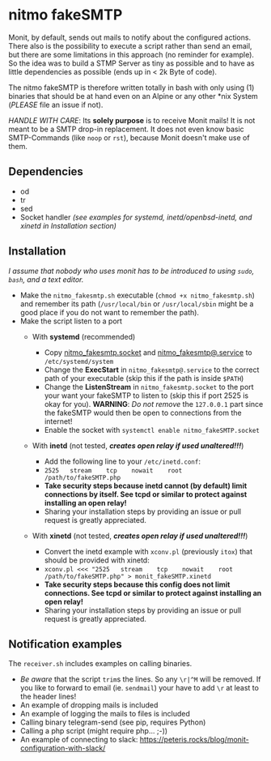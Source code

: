 # nitmo fakeSMTP

Monit, by default, sends out mails to notify about the configured actions. There also is the possibility to execute a script rather than send an email, but there are some limitations in this approach (no reminder for example). So the idea was to build a STMP Server as tiny as possible and to have as little dependencies as possible (ends up in < 2k Byte of code).

The nitmo fakeSMTP is therefore written totally in bash with only using (1) binaries that should be at hand even on an Alpine or any other \*nix System (*PLEASE* file an issue if not).

*HANDLE WITH CARE*: Its **solely purpose** is to receive Monit mails! It is not meant to be a SMTP drop-in replacement. It does not even know basic SMTP-Commands (like `noop` or `rst`), because Monit doesn't make use of them.


## Dependencies

* od
* tr
* sed
* Socket handler *(see examples for systemd, inetd/openbsd-inetd, and xinetd in Installation section)*


## Installation
*I assume that nobody who uses monit has to be introduced to using `sudo`, `bash`, and a text editor.*

* Make the `nitmo_fakesmtp.sh` executable (`chmod +x nitmo_fakesmtp.sh`) and remember its path (`/usr/local/bin` or `/usr/local/sbin` might be a good place if you do not want to remember the path).
* Make the script listen to a port
  * With **systemd** (recommended)
    * Copy [nitmo_fakesmtp.socket](nitmo_fakesmtp.socket) and [nitmo_fakesmtp@.service](nitmo_fakesmtp@.service) to `/etc/systemd/system`
    * Change the **ExecStart** in `nitmo_fakesmtp@.service` to the correct path of your executable (skip this if the path is inside `$PATH`)
    * Change the **ListenStream** in `nitmo_fakesmtp.socket` to the port your want your fakeSMTP to listen to (skip this if port 2525 is okay for you). **WARNING**: *Do not remove* the `127.0.0.1` part since the fakeSMTP would then be open to connections from the internet!
    * Enable the socket with `systemctl enable nitmo_fakeSMTP.socket`

  * With **inetd** (not tested, ***creates open relay if used unaltered!!!***)
    * Add the following line to your `/etc/inetd.conf`:
    * `2525   stream    tcp    nowait    root    /path/to/fakeSMTP.php`
    * **Take security steps because inetd cannot (by default) limit connections by itself. See tcpd or similar to protect against installing an open relay!**
    * Sharing your installation steps by providing an issue or pull request is greatly appreciated.
  
  * With **xinetd** (not tested, ***creates open relay if used unaltered!!!***)
    * Convert the inetd example with `xconv.pl` (previously `itox`) that should be provided with xinetd:
    * `xconv.pl <<< "2525   stream    tcp    nowait    root    /path/to/fakeSMTP.php" > monit_fakeSMTP.xinetd`
    * **Take security steps because this config does not limit connections. See tcpd or similar to protect against installing an open relay!**
    * Sharing your installation steps by providing an issue or pull request is greatly appreciated.

## Notification examples

The `receiver.sh` includes examples on calling binaries.

* *Be aware* that the script `trim`s the lines. So any `\r|^M` will be removed. If you like to forward to email (ie. `sendmail`) your have to add `\r` at least to the header lines!
* An example of dropping mails is included
* An example of logging the mails to files is included
* Calling binary telegram-send (see pip, requires Python)
* Calling a php script (might require php... ;-))
* An example of connecting to slack: https://peteris.rocks/blog/monit-configuration-with-slack/
